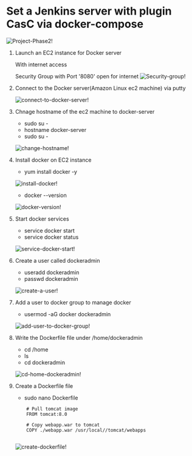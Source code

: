 # Set a Jenkins server with plugin CasC via docker-compose

  ![Project-Phase2!](Images/Phase2/project-phase-2.jpg)

1. Launch an EC2 instance for Docker server
   
   With internet access

   Security Group with Port '8080' open for internet
   ![Security-group!](Images/Phase2/docker-server-security-group.jpg)

2. Connect to the Docker server(Amazon Linux ec2 machine) via putty

    ![connect-to-docker-server!](Images/Phase2/connect-to-docker-server.jpg)

3. Chnage hostname of the ec2 machine to docker-server
    - sudo su -
    - hostname docker-server
    - sudo su -

    ![change-hostname!](Images/Phase2/change-hostname.jpg)
    
4. Install docker on EC2 instance
    - yum install docker -y

    ![install-docker!](Images/Phase2/install-docker.jpg)

    - docker --version

    ![docker-version!](Images/Phase2/docker-version.jpg)

5. Start docker services
    - service docker start
    - service docker status

    ![service-docker-start!](Images/Phase2/service-docker-start.jpg)

6. Create a user called dockeradmin
    - useradd dockeradmin
    - passwd dockeradmin

    ![create-a-user!](Images/Phase2/create-a-user.jpg)

7. Add a user to docker group to manage docker
    - usermod -aG docker dockeradmin

    ![add-user-to-docker-group!](Images/Phase2/add-user-to-docker-group.jpg)

8. Write the Dockerfile file under /home/dockeradmin
    - cd /home
    - ls
    - cd dockeradmin


    ![cd-home-dockeradmin!](Images/Phase2/cd-home-dockeradmin.jpg)

9. Create a Dockerfile file
    - sudo nano Dockerfile
    ```
        # Pull tomcat image
        FROM tomcat:8.0

        # Copy webapp.war to tomcat
        COPY ./webapp.war /usr/local//tomcat/webapps
        
    ```
    ![create-dockerfile!](Images/Phase2/create-dockerfile.jpg)

